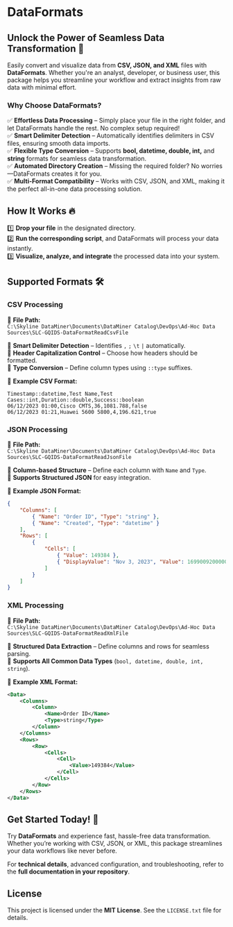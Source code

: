 # DataFormats

## Unlock the Power of Seamless Data Transformation 🚀
Easily convert and visualize data from **CSV, JSON, and XML** files with **DataFormats**. Whether you're an analyst, developer, or business user, this package helps you streamline your workflow and extract insights from raw data with minimal effort.

### Why Choose DataFormats?
✅ **Effortless Data Processing** – Simply place your file in the right folder, and let DataFormats handle the rest. No complex setup required!  
✅ **Smart Delimiter Detection** – Automatically identifies delimiters in CSV files, ensuring smooth data imports.  
✅ **Flexible Type Conversion** – Supports **bool, datetime, double, int,** and **string** formats for seamless data transformation.  
✅ **Automated Directory Creation** – Missing the required folder? No worries—DataFormats creates it for you.  
✅ **Multi-Format Compatibility** – Works with CSV, JSON, and XML, making it the perfect all-in-one data processing solution.

## How It Works 🔥
1️⃣ **Drop your file** in the designated directory.  
2️⃣ **Run the corresponding script**, and DataFormats will process your data instantly.  
3️⃣ **Visualize, analyze, and integrate** the processed data into your system.  

## Supported Formats 🛠
### CSV Processing
📂 **File Path:**  
`C:\Skyline DataMiner\Documents\DataMiner Catalog\DevOps\Ad-Hoc Data Sources\SLC-GQIDS-DataFormatReadCsvFile`

🔹 **Smart Delimiter Detection** – Identifies `,` `;` `\t` `|` automatically.  
🔹 **Header Capitalization Control** – Choose how headers should be formatted.  
🔹 **Type Conversion** – Define column types using `::type` suffixes.  

🔹 **Example CSV Format:**
```csv
Timestamp::datetime,Test Name,Test Cases::int,Duration::double,Success::boolean
06/12/2023 01:00,Cisco CMTS,36,1081.788,false
06/12/2023 01:21,Huawei 5600 5800,4,196.621,true
```

### JSON Processing
📂 **File Path:**  
`C:\Skyline DataMiner\Documents\DataMiner Catalog\DevOps\Ad-Hoc Data Sources\SLC-GQIDS-DataFormatReadJsonFile`

🔹 **Column-based Structure** – Define each column with `Name` and `Type`.  
🔹 **Supports Structured JSON** for easy integration.

🔹 **Example JSON Format:**
```json
{
    "Columns": [
        { "Name": "Order ID", "Type": "string" },
        { "Name": "Created", "Type": "datetime" }
    ],
    "Rows": [
        {
            "Cells": [
                { "Value": 149384 },
                { "DisplayValue": "Nov 3, 2023", "Value": 1699009200000 }
            ]
        }
    ]
}
```

### XML Processing
📂 **File Path:**  
`C:\Skyline DataMiner\Documents\DataMiner Catalog\DevOps\Ad-Hoc Data Sources\SLC-GQIDS-DataFormatReadXmlFile`

🔹 **Structured Data Extraction** – Define columns and rows for seamless parsing.  
🔹 **Supports All Common Data Types** (`bool, datetime, double, int, string`).

🔹 **Example XML Format:**
```xml
<Data>
    <Columns>
        <Column>
            <Name>Order ID</Name>
            <Type>string</Type>
        </Column>
    </Columns>
    <Rows>
        <Row>
            <Cells>
                <Cell>
                    <Value>149384</Value>
                </Cell>
            </Cells>
        </Row>
    </Rows>
</Data>
```

## Get Started Today! 🚀
Try **DataFormats** and experience fast, hassle-free data transformation. Whether you’re working with CSV, JSON, or XML, this package streamlines your data workflows like never before.  

For **technical details**, advanced configuration, and troubleshooting, refer to the **full documentation in your repository**.

## License
This project is licensed under the **MIT License**. See the `LICENSE.txt` file for details.

